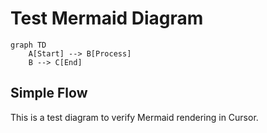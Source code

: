 # Test Mermaid Diagram

```mermaid
graph TD
    A[Start] --> B[Process]
    B --> C[End]
```

## Simple Flow
This is a test diagram to verify Mermaid rendering in Cursor. 